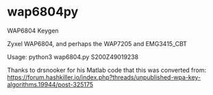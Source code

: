 # wap6804py
WAP6804 Keygen

Zyxel WAP6804, and perhaps the WAP7205 and EMG3415_CBT

Usage: python3 wap6804.py S200Z49019238

Thanks to drsnooker for his Matlab code that this was converted from: https://forum.hashkiller.io/index.php?threads/unpublished-wpa-key-algorithms.19944/post-325175
